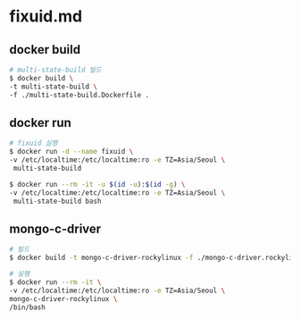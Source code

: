 # fixuid.md

## docker build

```bash
# multi-state-build 빌드
$ docker build \
-t multi-state-build \
-f ./multi-state-build.Dockerfile .
```

## docker run

```bash
# fixuid 실행
$ docker run -d --name fixuid \
-v /etc/localtime:/etc/localtime:ro -e TZ=Asia/Seoul \
 multi-state-build

$ docker run --rm -it -u $(id -u):$(id -g) \
-v /etc/localtime:/etc/localtime:ro -e TZ=Asia/Seoul \
 multi-state-build bash
```

## mongo-c-driver

```bash
# 빌드
$ docker build -t mongo-c-driver-rockylinux -f ./mongo-c-driver.rockylinux8.Dockerfile .

# 실행
$ docker run --rm -it \
-v /etc/localtime:/etc/localtime:ro -e TZ=Asia/Seoul \
mongo-c-driver-rockylinux \
/bin/bash
```